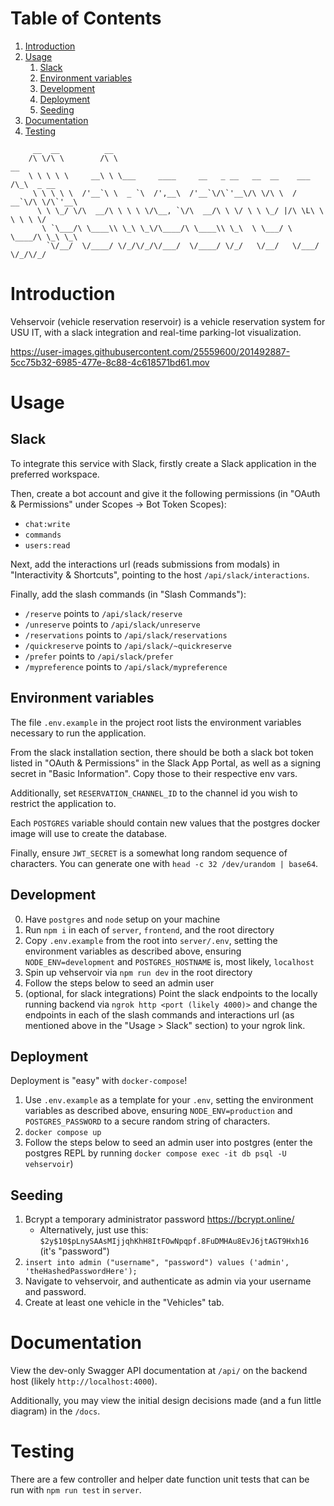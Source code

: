 
# Table of Contents

1.  [Introduction](#orgaa18786)
2.  [Usage](#orgc600c98)
    1.  [Slack](#org4ef4b9e)
    2.  [Environment variables](#org595ccee)
    3.  [Development](#org0feba35)
    4.  [Deployment](#org5545ceb)
    5.  [Seeding](#org4c052d9)
3.  [Documentation](#orgbbd3e6b)
4.  [Testing](#org2c98da7)
```
     __  __          __                                                         
    /\ \/\ \        /\ \                                             __         
    \ \ \ \ \     __\ \ \___     ____     __   _ __   __  __    ___ /\_\  _ __  
     \ \ \ \ \  /'__`\ \  _ `\  /',__\  /'__`\/\`'__\/\ \/\ \  / __`\/\ \/\`'__\
      \ \ \_/ \/\  __/\ \ \ \ \/\__, `\/\  __/\ \ \/ \ \ \_/ |/\ \L\ \ \ \ \ \/ 
       \ `\___/\ \____\\ \_\ \_\/\____/\ \____\\ \_\  \ \___/ \ \____/\ \_\ \_\ 
        `\/__/  \/____/ \/_/\/_/\/___/  \/____/ \/_/   \/__/   \/___/  \/_/\/_/ 
```

<a id="orgaa18786"></a>


# Introduction

Vehservoir (vehicle reservation reservoir) is a vehicle reservation system for USU IT, with a slack integration and real-time parking-lot visualization.

<a id="orgbbd3e6b"></a>


https://user-images.githubusercontent.com/25559600/201492887-5cc75b32-6985-477e-8c88-4c618571bd61.mov


# Usage


<a id="org4ef4b9e"></a>

## Slack

To integrate this service with Slack, firstly create a Slack application in the preferred workspace.

Then, create a bot account and give it the following permissions (in "OAuth & Permissions" under Scopes -> Bot Token Scopes):

-   `chat:write`
-   `commands`
-   `users:read`

Next, add the interactions url (reads submissions from modals) in "Interactivity & Shortcuts", pointing to the host `/api/slack/interactions`.

Finally, add the slash commands (in "Slash Commands"):

-   `/reserve` points to `/api/slack/reserve`
-   `/unreserve` points to `/api/slack/unreserve`
-   `/reservations` points to `/api/slack/reservations`
-   `/quickreserve` points to `/api/slack/~quickreserve`
-   `/prefer` points to `/api/slack/prefer`
-   `/mypreference` points to `/api/slack/mypreference`


<a id="org595ccee"></a>

## Environment variables

The file `.env.example` in the project root lists the environment variables necessary to run the application.

From the slack installation section, there should be both a slack bot token listed in "OAuth & Permissions" in the Slack App Portal, as well as a signing secret in "Basic Information". Copy those to their respective env vars.

Additionally, set `RESERVATION_CHANNEL_ID` to the channel id you wish to restrict the application to.

Each `POSTGRES` variable should contain new values that the postgres docker image will use to create the database.

Finally, ensure `JWT_SECRET` is a somewhat long random sequence of characters. You can generate one with `head -c 32 /dev/urandom | base64`.


<a id="org0feba35"></a>

## Development

0. Have `postgres` and `node` setup on your machine
1.  Run `npm i` in each of `server`, `frontend`, and the root directory
2.  Copy `.env.example` from the root into `server/.env`, setting the environment variables as described above, ensuring `NODE_ENV=development` and `POSTGRES_HOSTNAME` is, most likely, `localhost`
3.  Spin up vehservoir via `npm run dev` in the root directory
4.  Follow the steps below to seed an admin user
5.  (optional, for slack integrations) Point the slack endpoints to the locally running backend via `ngrok http <port (likely 4000)>` and change the endpoints in each of the slash commands and interactions url (as mentioned above in the "Usage > Slack" section) to your ngrok link.


<a id="org5545ceb"></a>

## Deployment

Deployment is "easy" with `docker-compose`!

1.  Use `.env.example` as a template for your `.env`, setting the environment variables as described above, ensuring `NODE_ENV=production` and `POSTGRES_PASSWORD` to a secure random string of characters.
2.  `docker compose up`
3.  Follow the steps below to seed an admin user into postgres (enter the postgres REPL by running `docker compose exec -it db psql -U vehservoir`)


<a id="org4c052d9"></a>

## Seeding

1.  Bcrypt a temporary administrator password <https://bcrypt.online/>
    - Alternatively, just use this: `$2y$10$pLnySAAsMIjjqhKhH8ItFOwNpqpf.8FuDMHAu8EvJ6jtAGT9Hxh16` (it's "password")
2.  `insert into admin ("username", "password") values ('admin', 'theHashedPasswordHere');`
3.  Navigate to vehservoir, and authenticate as admin via your username and password.
4.  Create at least one vehicle in the "Vehicles" tab.


<a id="org2c98da7"></a>

# Documentation

View the dev-only Swagger API documentation at `/api/` on the backend host (likely `http://localhost:4000`).

Additionally, you may view the initial design decisions made (and a fun little diagram) in the `/docs`.

<a id="orgc600c98"></a>

# Testing

There are a few controller and helper date function unit tests that can be run with `npm run test` in `server`.

